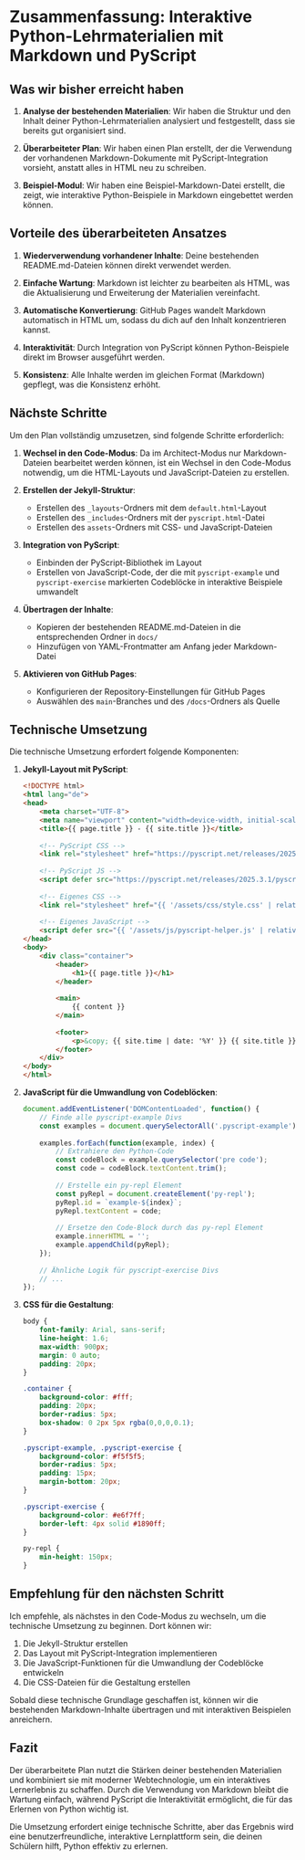 # Zusammenfassung: Interaktive Python-Lehrmaterialien mit Markdown und PyScript

## Was wir bisher erreicht haben

1. **Analyse der bestehenden Materialien**: Wir haben die Struktur und den Inhalt deiner Python-Lehrmaterialien analysiert und festgestellt, dass sie bereits gut organisiert sind.

2. **Überarbeiteter Plan**: Wir haben einen Plan erstellt, der die Verwendung der vorhandenen Markdown-Dokumente mit PyScript-Integration vorsieht, anstatt alles in HTML neu zu schreiben.

3. **Beispiel-Modul**: Wir haben eine Beispiel-Markdown-Datei erstellt, die zeigt, wie interaktive Python-Beispiele in Markdown eingebettet werden können.

## Vorteile des überarbeiteten Ansatzes

1. **Wiederverwendung vorhandener Inhalte**: Deine bestehenden README.md-Dateien können direkt verwendet werden.

2. **Einfache Wartung**: Markdown ist leichter zu bearbeiten als HTML, was die Aktualisierung und Erweiterung der Materialien vereinfacht.

3. **Automatische Konvertierung**: GitHub Pages wandelt Markdown automatisch in HTML um, sodass du dich auf den Inhalt konzentrieren kannst.

4. **Interaktivität**: Durch Integration von PyScript können Python-Beispiele direkt im Browser ausgeführt werden.

5. **Konsistenz**: Alle Inhalte werden im gleichen Format (Markdown) gepflegt, was die Konsistenz erhöht.

## Nächste Schritte

Um den Plan vollständig umzusetzen, sind folgende Schritte erforderlich:

1. **Wechsel in den Code-Modus**: Da im Architect-Modus nur Markdown-Dateien bearbeitet werden können, ist ein Wechsel in den Code-Modus notwendig, um die HTML-Layouts und JavaScript-Dateien zu erstellen.

2. **Erstellen der Jekyll-Struktur**:
   - Erstellen des `_layouts`-Ordners mit dem `default.html`-Layout
   - Erstellen des `_includes`-Ordners mit der `pyscript.html`-Datei
   - Erstellen des `assets`-Ordners mit CSS- und JavaScript-Dateien

3. **Integration von PyScript**:
   - Einbinden der PyScript-Bibliothek im Layout
   - Erstellen von JavaScript-Code, der die mit `pyscript-example` und `pyscript-exercise` markierten Codeblöcke in interaktive Beispiele umwandelt

4. **Übertragen der Inhalte**:
   - Kopieren der bestehenden README.md-Dateien in die entsprechenden Ordner in `docs/`
   - Hinzufügen von YAML-Frontmatter am Anfang jeder Markdown-Datei

5. **Aktivieren von GitHub Pages**:
   - Konfigurieren der Repository-Einstellungen für GitHub Pages
   - Auswählen des `main`-Branches und des `/docs`-Ordners als Quelle

## Technische Umsetzung

Die technische Umsetzung erfordert folgende Komponenten:

1. **Jekyll-Layout mit PyScript**:
   ```html
   <!DOCTYPE html>
   <html lang="de">
   <head>
       <meta charset="UTF-8">
       <meta name="viewport" content="width=device-width, initial-scale=1.0">
       <title>{{ page.title }} - {{ site.title }}</title>
       
       <!-- PyScript CSS -->
       <link rel="stylesheet" href="https://pyscript.net/releases/2025.3.1/pyscript.css" />
       
       <!-- PyScript JS -->
       <script defer src="https://pyscript.net/releases/2025.3.1/pyscript.js"></script>
       
       <!-- Eigenes CSS -->
       <link rel="stylesheet" href="{{ '/assets/css/style.css' | relative_url }}">
       
       <!-- Eigenes JavaScript -->
       <script defer src="{{ '/assets/js/pyscript-helper.js' | relative_url }}"></script>
   </head>
   <body>
       <div class="container">
           <header>
               <h1>{{ page.title }}</h1>
           </header>
           
           <main>
               {{ content }}
           </main>
           
           <footer>
               <p>&copy; {{ site.time | date: '%Y' }} {{ site.title }}</p>
           </footer>
       </div>
   </body>
   </html>
   ```

2. **JavaScript für die Umwandlung von Codeblöcken**:
   ```javascript
   document.addEventListener('DOMContentLoaded', function() {
       // Finde alle pyscript-example Divs
       const examples = document.querySelectorAll('.pyscript-example');
       
       examples.forEach(function(example, index) {
           // Extrahiere den Python-Code
           const codeBlock = example.querySelector('pre code');
           const code = codeBlock.textContent.trim();
           
           // Erstelle ein py-repl Element
           const pyRepl = document.createElement('py-repl');
           pyRepl.id = `example-${index}`;
           pyRepl.textContent = code;
           
           // Ersetze den Code-Block durch das py-repl Element
           example.innerHTML = '';
           example.appendChild(pyRepl);
       });
       
       // Ähnliche Logik für pyscript-exercise Divs
       // ...
   });
   ```

3. **CSS für die Gestaltung**:
   ```css
   body {
       font-family: Arial, sans-serif;
       line-height: 1.6;
       max-width: 900px;
       margin: 0 auto;
       padding: 20px;
   }
   
   .container {
       background-color: #fff;
       padding: 20px;
       border-radius: 5px;
       box-shadow: 0 2px 5px rgba(0,0,0,0.1);
   }
   
   .pyscript-example, .pyscript-exercise {
       background-color: #f5f5f5;
       border-radius: 5px;
       padding: 15px;
       margin-bottom: 20px;
   }
   
   .pyscript-exercise {
       background-color: #e6f7ff;
       border-left: 4px solid #1890ff;
   }
   
   py-repl {
       min-height: 150px;
   }
   ```

## Empfehlung für den nächsten Schritt

Ich empfehle, als nächstes in den Code-Modus zu wechseln, um die technische Umsetzung zu beginnen. Dort können wir:

1. Die Jekyll-Struktur erstellen
2. Das Layout mit PyScript-Integration implementieren
3. Die JavaScript-Funktionen für die Umwandlung der Codeblöcke entwickeln
4. Die CSS-Dateien für die Gestaltung erstellen

Sobald diese technische Grundlage geschaffen ist, können wir die bestehenden Markdown-Inhalte übertragen und mit interaktiven Beispielen anreichern.

## Fazit

Der überarbeitete Plan nutzt die Stärken deiner bestehenden Materialien und kombiniert sie mit moderner Webtechnologie, um ein interaktives Lernerlebnis zu schaffen. Durch die Verwendung von Markdown bleibt die Wartung einfach, während PyScript die Interaktivität ermöglicht, die für das Erlernen von Python wichtig ist.

Die Umsetzung erfordert einige technische Schritte, aber das Ergebnis wird eine benutzerfreundliche, interaktive Lernplattform sein, die deinen Schülern hilft, Python effektiv zu erlernen.
